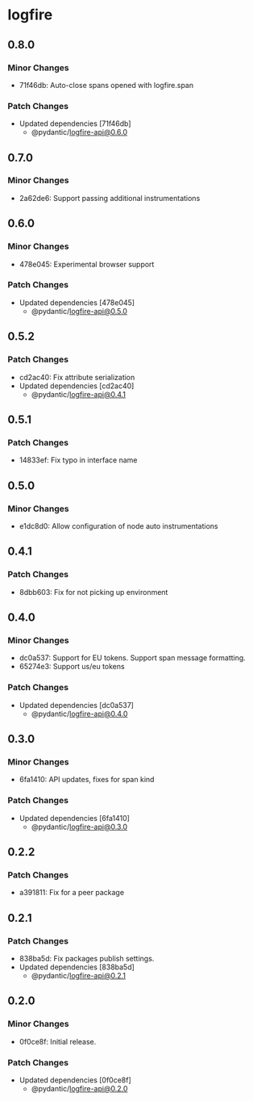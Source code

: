 # logfire

## 0.8.0

### Minor Changes

- 71f46db: Auto-close spans opened with logfire.span

### Patch Changes

- Updated dependencies [71f46db]
  - @pydantic/logfire-api@0.6.0

## 0.7.0

### Minor Changes

- 2a62de6: Support passing additional instrumentations

## 0.6.0

### Minor Changes

- 478e045: Experimental browser support

### Patch Changes

- Updated dependencies [478e045]
  - @pydantic/logfire-api@0.5.0

## 0.5.2

### Patch Changes

- cd2ac40: Fix attribute serialization
- Updated dependencies [cd2ac40]
  - @pydantic/logfire-api@0.4.1

## 0.5.1

### Patch Changes

- 14833ef: Fix typo in interface name

## 0.5.0

### Minor Changes

- e1dc8d0: Allow configuration of node auto instrumentations

## 0.4.1

### Patch Changes

- 8dbb603: Fix for not picking up environment

## 0.4.0

### Minor Changes

- dc0a537: Support for EU tokens. Support span message formatting.
- 65274e3: Support us/eu tokens

### Patch Changes

- Updated dependencies [dc0a537]
  - @pydantic/logfire-api@0.4.0

## 0.3.0

### Minor Changes

- 6fa1410: API updates, fixes for span kind

### Patch Changes

- Updated dependencies [6fa1410]
  - @pydantic/logfire-api@0.3.0

## 0.2.2

### Patch Changes

- a391811: Fix for a peer package

## 0.2.1

### Patch Changes

- 838ba5d: Fix packages publish settings.
- Updated dependencies [838ba5d]
  - @pydantic/logfire-api@0.2.1

## 0.2.0

### Minor Changes

- 0f0ce8f: Initial release.

### Patch Changes

- Updated dependencies [0f0ce8f]
  - @pydantic/logfire-api@0.2.0
